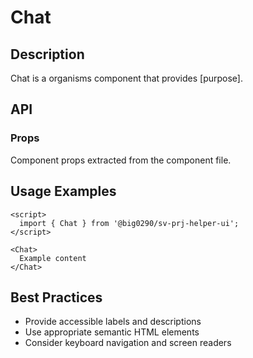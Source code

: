 # Chat

## Description

Chat is a organisms component that provides [purpose].

## API

### Props

Component props extracted from the component file.

## Usage Examples

```svelte
<script>
  import { Chat } from '@big0290/sv-prj-helper-ui';
</script>

<Chat>
  Example content
</Chat>
```

## Best Practices

- Provide accessible labels and descriptions
- Use appropriate semantic HTML elements
- Consider keyboard navigation and screen readers
